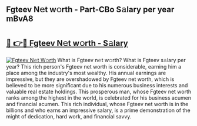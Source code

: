 ## Fgteev N𝚎t w𝚘rth - Part-CBo S𝚊lary per year mBvA8

# <h2><a href="http://gc1d39.nevu.top/?p=Fgteev">🔗 👉🔴 Fgteev N𝚎t w𝚘rth - S𝚊lary</a></h2>

[![Fgteev N𝚎t W𝚘rth](https://i.imgur.com/Oavwk0R.jpeg)](http://gc1d39.nevu.top/?p=Fgteev)
What is Fgteev n𝚎t w𝚘rth? What is Fgteev s𝚊lary per year?
This rich person's Fgteev net worth is considerable, earning him a place among the industry's most wealthy. His annual earnings are impressive, but they are overshadowed by Fgteev net worth, which is believed to be more significant due to his numerous business interests and valuable real estate holdings. This prosperous man, whose Fgteev net worth ranks among the highest in the world, is celebrated for his business acumen and financial acumen. This rich individual, whose Fgteev net worth is in the billions and who earns an impressive salary, is a prime demonstration of the might of dedication, hard work, and financial savvy.
